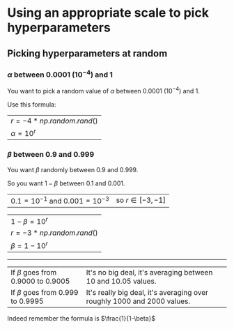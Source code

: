 # Using an appropriate scale to pick hyperparameters

## Picking hyperparameters at random

### $\alpha$ between 0.0001 ($10^{-4}$) and 1

You want to pick a random value of $\alpha$ between 0.0001 ($10^{-4}$) and 1.

Use this formula:

|                         |
|-------------------------|
| $r=-4*np.random.rand()$ |
| $\alpha=10^{r}$ |

### $\beta$ between 0.9 and 0.999

You want $\beta$ randomly between 0.9 and 0.999.

So you want $1-\beta$ between 0.1 and 0.001.

|                                   |                    |
|-----------------------------------|--------------------|
| $0.1=10^{-1}$ and $0.001=10^{-3}$ | so $r \in [-3,-1]$ |

|                  |
|------------------|
| $1-\beta=10^{r}$ |
| $r=-3*np.random.rand()$ |
| $\beta=1-10^{r}$ |

----

|                                       |                                                               |
|---------------------------------------|---------------------------------------------------------------|
| If $\beta$ goes from 0.9000 to 0.9005 | It's no big deal, it's averaging between 10 and 10.05 values. |
| If $\beta$ goes from 0.999 to 0.9995 | It's really big deal, it's averaging over roughly 1000 and 2000  values. |
 
Indeed remember the formula is $\frac{1}{1-\beta}$
